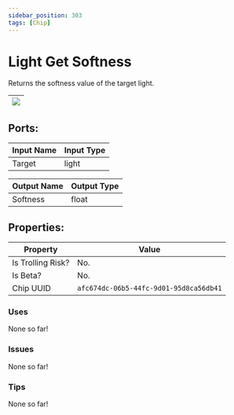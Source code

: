 ```yaml
---
sidebar_position: 303
tags: [Chip]
---
```


# Light Get Softness


Returns the softness value of the target light.

| ![](https://images-ext-2.discordapp.net/external/MPmIaQzlEPmgGWlgi-WxBBXt0Bjv_zWPkg1y1f_sy3s/https/www.recroomcircuits.com/image/circuit/absolute-value?width=206&height=108) |
|-----|

## Ports:

| Input Name | Input Type |
|-----------|-----------|
| Target | light |

| Output Name | Output Type |
|-----------|-----------|
| Softness | float |

## Properties:

| Property  | Value |
|-------------------|-----------|
| Is Trolling Risk? | No. |
| Is Beta? | No. |
| Chip UUID | `afc674dc-06b5-44fc-9d01-95d8ca56db41` |

### Uses
None so far!

### Issues
None so far!

### Tips
None so far!
